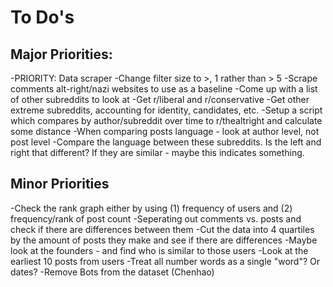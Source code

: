 # To Do's


## Major Priorities:
-PRIORITY: Data scraper
	-Change filter size to >, 1 rather than > 5
-Scrape comments alt-right/nazi websites to use as a baseline
-Come up with a list of other subreddits to look at
	-Get r/liberal and r/conservative
	-Get other extreme subreddits, accounting for identity, candidates, etc. 
-Setup a script which compares by author/subreddit over time to r/thealtright and calculate some distance
	-When comparing posts language - look at author level, not post level
-Compare the language between these subreddits. Is the left and right that different? If they are similar - maybe this indicates something.

## Minor Priorities 
-Check the rank graph either by using (1) frequency of users and (2) frequency/rank of post count
-Seperating out comments vs. posts and check if there are differences between them
-Cut the data into 4 quartiles by the amount of posts they make and see if there are differences
-Maybe look at the founders - and find who is similar to those users
	-Look at the earliest 10 posts from users 
-Treat all number words as a single "word"? Or dates?
-Remove Bots from the dataset (Chenhao)
